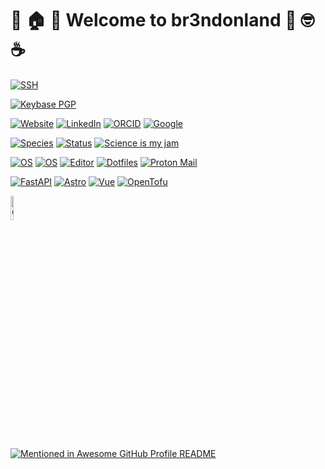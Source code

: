 # :tada: :house: :star2: Welcome to br3ndonland :muscle: :nerd_face: :coffee:

[![SSH](https://img.shields.io/badge/ssh%20personal-SHA256:w+KL3qQKtku1MfLFSZLCl93kSgxH3O4OvtcxHG5k0Go-blue?style=flat-square&logo=1password&logoColor=white)](https://docs.github.com/en/authentication/managing-commit-signature-verification/about-commit-signature-verification)

[![Keybase PGP](https://img.shields.io/badge/pgp%20personal-783DBAF23C1D6478-blue?style=flat-square&logo=keybase&logoColor=white)](https://keybase.io/br3ndonland)

[![Website](https://img.shields.io/badge/Website-bws.bio-informational?style=flat-square&color=black&logo=vercel&logoColor=white)](https://bws.bio)
[![LinkedIn](https://img.shields.io/badge/LinkedIn-br3ndonland-informational?style=flat-square&logo=linkedin&logoColor=white)](https://www.linkedin.com/in/br3ndonland/)
[![ORCID](https://img.shields.io/badge/ORCID-0000--0001--6615--8677-blue?style=flat-square&logo=orcid&logoColor=white)](https://orcid.org/0000-0001-6615-8677)
[![Google](https://img.shields.io/badge/Google-deleted-inactive?style=flat-square&logo=google&logoColor=white)](https://github.com/tycrek/degoogle)

[![Species](https://img.shields.io/badge/Species-Homo_sapiens-success?style=flat-square&logo=mailchimp&logoColor=white)](https://en.wikipedia.org/wiki/Homo_sapiens)
[![Status](https://img.shields.io/badge/Status-Stable-success?style=flat-square&logo=gravatar&logoColor=white)](https://en.wikipedia.org/wiki/Life)
[![Science is my jam](https://img.shields.io/badge/My%20Jam-Science-success?style=flat-square&logo=electron&logoColor=white)](https://en.wikipedia.org/wiki/Science)

[![OS](https://img.shields.io/badge/OS-macOS-informational?style=flat-square&logo=apple&logoColor=white)](https://en.wikipedia.org/wiki/MacOS)
[![OS](https://img.shields.io/badge/OS-Linux-informational?style=flat-square&logo=linux&logoColor=white)](https://en.wikipedia.org/wiki/Linux)
[![Editor](https://img.shields.io/badge/Editor-VSCode-blue?style=flat-square&logo=visual-studio-code&logoColor=white)](https://code.visualstudio.com/)
[![Dotfiles](https://img.shields.io/badge/Setup-Dotfiles-blue?style=flat-square&logo=when-i-work&logoColor=white)](https://github.com/br3ndonland/dotfiles)
[![Proton Mail](https://img.shields.io/badge/Email%20service-Proton%20Mail-informational?style=flat-square&color=8B89CC&logo=protonmail&logoColor=white)](https://proton.me/mail)

[![FastAPI](https://img.shields.io/badge/Python%20framework-FastAPI-teal?style=flat-square&logo=python&logoColor=white)](https://fastapi.tiangolo.com/)
[![Astro](https://img.shields.io/badge/JavaScript%20framework-Astro-BC52EE?style=flat-square&logo=astro&logoColor=white)](https://astro.build/)
[![Vue](https://img.shields.io/badge/JavaScript%20framework-Vue-4FC08D?style=flat-square&logo=vuedotjs&logoColor=white)](https://vuejs.org/)
[![OpenTofu](https://img.shields.io/badge/Infrastructure--as--Code-OpenTofu-FFDA18?style=flat-square&logo=opentofu&logoColor=white)](https://opentofu.org/)

<a href="https://www.credential.net/02b3d274-2d8d-44d7-b23d-dd7dd84393be" title="Certified Prefect Associate"><img src="https://user-images.githubusercontent.com/26674818/200452744-dc4ad56f-c0eb-4955-9173-808febe6b784.png" alt="Certified Prefect Associate badge" width="10%" height="" /></a>

[![Mentioned in Awesome GitHub Profile README](https://awesome.re/mentioned-badge-flat.svg)](https://github.com/abhisheknaiidu/awesome-github-profile-readme)
